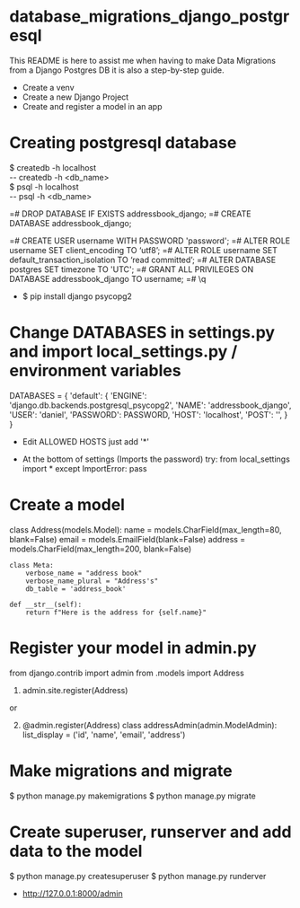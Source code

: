 # database_migrations_django_postgresql

This README is here to assist me when having to make Data Migrations
from a Django Postgres DB it is also a step-by-step guide.

- Create a venv
- Create a new Django Project
- Create and register a model in an app

# Creating postgresql database

$ createdb -h localhost \
-- createdb -h <db_name> \
$ psql -h localhost  
-- psql -h <db_name>

=# DROP DATABASE IF EXISTS addressbook_django;
=# CREATE DATABASE addressbook_django;

=# CREATE USER username WITH PASSWORD 'password';
=#  ALTER ROLE username SET client_encoding TO ‘utf8’;
=#  ALTER ROLE username SET default_transaction_isolation TO ‘read committed’;
=#  ALTER DATABASE postgres SET timezone TO 'UTC';
=#  GRANT ALL PRIVILEGES ON DATABASE addressbook_django TO username;
=#  \q

- $ pip install django psycopg2

# Change DATABASES in settings.py and import local_settings.py / environment variables

DATABASES = {
    'default': {
        'ENGINE': 'django.db.backends.postgresql_psycopg2',
        'NAME': 'addressbook_django',
        'USER': 'daniel',
        'PASSWORD': PASSWORD,
        'HOST': 'localhost',
        'POST': '',
    }
}

- Edit ALLOWED HOSTS
just add '*'

- At the bottom of settings (Imports the password)
try:
    from local_settings import *
except ImportError:
    pass

# Create a model

class Address(models.Model):
    name = models.CharField(max_length=80, blank=False)
    email = models.EmailField(blank=False)
    address = models.CharField(max_length=200,  blank=False)

    class Meta:
        verbose_name = "address book"
        verbose_name_plural = "Address's"
        db_table = 'address_book'

    def __str__(self):
        return f"Here is the address for {self.name}"

# Register your model in admin.py

from django.contrib import admin
from .models import Address

1. admin.site.register(Address)

or

2. @admin.register(Address)
class addressAdmin(admin.ModelAdmin):
    list_display = ('id', 'name', 'email', 'address')

# Make migrations and migrate

$ python manage.py makemigrations
$ python manage.py migrate

# Create superuser, runserver and add data to the model

$ python manage.py createsuperuser
$ python manage.py runderver
- http://127.0.0.1:8000/admin
